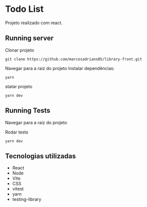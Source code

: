 # Todo List

Projeto realizado com react.

## Running server

Clonar projeto

```
git clone https://github.com/marcosadriano05/library-front.git
```

Navegar para a raiz do projeto
Instalar dependências:

```
yarn
```

statar projeto

```
yarn dev
```

## Running Tests

Navegar para a raiz do projeto

Rodar tests

```
yarn dev
```

## Tecnologias utilizadas

- React
- Node
- Vite
- CSS
- vitest
- yarn
- testing-library
